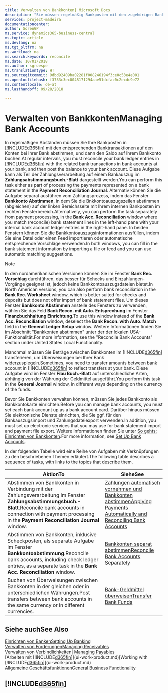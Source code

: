 ```yaml
---
title: Verwalten von Bankkonten| Microsoft Docs
description: "Sie müssen regelmäßig Bankposten mit den zugehörigen Banktransaktionen in Ihren Bankkonten abstimmen."
services: project-madeira
documentationcenter: 
author: SorenGP
ms.service: dynamics365-business-central
ms.topic: article
ms.devlang: na
ms.tgt_pltfrm: na
ms.workload: na
ms.search.keywords: reconcile
ms.date: 10/01/2018
ms.author: sgroespe
ms.translationtype: HT
ms.sourcegitcommit: 9dbd92409ba02281f008246194f3ce0c53e4e001
ms.openlocfilehash: f3733c3ec0048171294aae51dcfac0c2ecdc9e72
ms.contentlocale: de-at
ms.lasthandoff: 09/28/2018

---
```

# <a name="managing-bank-accounts"></a><span data-ttu-id="9e7f8-103">Verwalten von Bankkonten</span><span class="sxs-lookup"><span data-stu-id="9e7f8-103">Managing Bank Accounts</span></span>
<span data-ttu-id="9e7f8-104">In regelmäßigen Abständen müssen Sie Ihre Bankposten in [!INCLUDE[d365fin](includes/d365fin_md.md)] mit den entsprechenden Banktransaktionen auf den Konten bei Ihrer Bank abstimmen, und dann den Saldo auf Ihrem Bankkonto buchen.</span><span class="sxs-lookup"><span data-stu-id="9e7f8-104">At regular intervals, you must reconcile your bank ledger entries in [!INCLUDE[d365fin](includes/d365fin_md.md)] with the related bank transactions in bank accounts at your bank, and then post the balance to your bank account.</span></span> <span data-ttu-id="9e7f8-105">Diese Aufgabe kann als Teil der Zahlungsverarbeitung auf einem Bankauszug im **Zahlungsabstimmungsbuch.-Blatt** dargestellt werden.</span><span class="sxs-lookup"><span data-stu-id="9e7f8-105">You can perform this task either as part of processing the payments represented on a bank statement in the **Payment Reconciliation Journal**.</span></span> <span data-ttu-id="9e7f8-106">Alternativ können Sie die Aufgabe separat ausführen vom Zahlungsprozess, indem das Fenster **Bankkonto Abstimmen**, in dem Sie die Bnkkontoauszugszeilen abstimmen (abgleichen) auf der linken Bereichsseite mit Ihrem internen Bankposten im rechten Fensterbereich.</span><span class="sxs-lookup"><span data-stu-id="9e7f8-106">Alternatively, you can perform the task separately from payment processing, in the **Bank Acc. Reconciliation** window where you match (reconcile) bank statement lines in the left-hand pane with your internal bank account ledger entries in the right-hand pane.</span></span> <span data-ttu-id="9e7f8-107">In beiden Fenstern können Sie die Bankkontoauszugsinformationen ausfüllen, indem Sie eine Datei oder einen Feed importieren oder automatische entsprechende Vorschläge verwenden.</span><span class="sxs-lookup"><span data-stu-id="9e7f8-107">In both windows, you can fill in the bank statement information by importing a file or feed and you can use automatic matching suggestions.</span></span>

> [!NOTE]  
> <span data-ttu-id="9e7f8-108">In den nordamerikanischen Versionen können Sie im Fenster **Bank Rec. Vorschlag** durchführen, das besser für Schecks und Einzahlungen-Vorgänge geeignet ist, jedoch keine Bankkontoauszugsdateien bietet.</span><span class="sxs-lookup"><span data-stu-id="9e7f8-108">In North American versions, you can also perform bank reconciliation in the **Bank Rec. Worksheet** window, which is better suited for checks and deposits but does not offer import of bank statement files.</span></span> <span data-ttu-id="9e7f8-109">Um dieses Fenster **Bankkonto Abstimmen** anstelle des Fensters zu verwenden, wählen Sie das Feld **Bank Recon. mit Auto. Entsprechung** im Fenster **Finanzbuchhaltung Einrichtung**.</span><span class="sxs-lookup"><span data-stu-id="9e7f8-109">To use this window instead of the **Bank Acc. Reconciliation** window, deselect the **Bank Recon. with Auto. Match** field in the **General Ledger Setup** window.</span></span> <span data-ttu-id="9e7f8-110">Weitere Informationen finden Sie im Abschnitt "Bankkonten abstimmen" unter der der lokalen USA-Funktionalität.</span><span class="sxs-lookup"><span data-stu-id="9e7f8-110">For more information, see the "Reconcile Bank Accounts" section under United States Local Functionality.</span></span>

<span data-ttu-id="9e7f8-111">Manchmal müssen Sie Beträge zwischen Bankkonten im [!INCLUDE[d365fin](includes/d365fin_md.md)]  transferieren, um Überweisungen bei Ihrer Bank widerzuspiegeln.</span><span class="sxs-lookup"><span data-stu-id="9e7f8-111">Sometimes, you need to transfer amounts between bank account in [!INCLUDE[d365fin](includes/d365fin_md.md)] to reflect transfers at your bank.</span></span> <span data-ttu-id="9e7f8-112">Diese Aufgabe wird im Fenster **Fibu Buch.-Blatt** auf unterschiedliche Arten, abhängig von der Währung der Geldmittel ausgeführt.</span><span class="sxs-lookup"><span data-stu-id="9e7f8-112">You perform this task in the **General Journal** window, in different ways depending on the currency of the funds.</span></span>

<span data-ttu-id="9e7f8-113">Bevor Sie Bankkonten verwalten können, müssen Sie jedes Bankkonto als Bankkontokarte einrichten.</span><span class="sxs-lookup"><span data-stu-id="9e7f8-113">Before you can manage bank accounts, you must set each bank account up as a bank account card.</span></span> <span data-ttu-id="9e7f8-114">Darüber hinaus müssen Sie elektronische Dienste einrichten, die Sie ggf. für den Bankauszugsimport und Zahlungsdateiexport verwenden.</span><span class="sxs-lookup"><span data-stu-id="9e7f8-114">In addition, you must set up electronic services that you may use for bank statement import and payment file export.</span></span> <span data-ttu-id="9e7f8-115">Weitere Informationen finden Sie unter [So gehts: Einrichten von Bankkonten](bank-setup-banking.md).</span><span class="sxs-lookup"><span data-stu-id="9e7f8-115">For more information, see [Set Up Bank Accounts](bank-setup-banking.md).</span></span>

<span data-ttu-id="9e7f8-116">In der folgenden Tabelle wird eine Reihe von Aufgaben mit Verknüpfungen zu den beschriebenen Themen erläutert.</span><span class="sxs-lookup"><span data-stu-id="9e7f8-116">The following table describes a sequence of tasks, with links to the topics that describe them.</span></span>

| <span data-ttu-id="9e7f8-117">Aktion</span><span class="sxs-lookup"><span data-stu-id="9e7f8-117">To</span></span> | <span data-ttu-id="9e7f8-118">Siehe</span><span class="sxs-lookup"><span data-stu-id="9e7f8-118">See</span></span> |
| --- | --- |
| <span data-ttu-id="9e7f8-119">Abstimmen von Bankkonten in Verbindung mit der Zahlungsverarbeitung im Fenster **Zahlungsabstimmungsbuch.-Blatt**.</span><span class="sxs-lookup"><span data-stu-id="9e7f8-119">Reconcile bank accounts in connection with payment processing in the **Payment Reconciliation Journal** window.</span></span> |[<span data-ttu-id="9e7f8-120">Zahlungen automatisch vornehmen und Bankkonten abstimmen</span><span class="sxs-lookup"><span data-stu-id="9e7f8-120">Applying Payments Automatically and Reconciling Bank Accounts</span></span>](receivables-apply-payments-auto-reconcile-bank-accounts.md) |
| <span data-ttu-id="9e7f8-121">Abstimmen von Bankkonten, inklusive Scheckposten, als separate Aufgabe im Fenster **Bankkontoabstimmung**.</span><span class="sxs-lookup"><span data-stu-id="9e7f8-121">Reconcile bank accounts, including check ledger entries, as a separate task in the **Bank Acc. Reconciliation** window.</span></span> |[<span data-ttu-id="9e7f8-122">Bankkonten separat abstimmen</span><span class="sxs-lookup"><span data-stu-id="9e7f8-122">Reconcile Bank Accounts Separately</span></span>](bank-how-reconcile-bank-accounts-separately.md) |
| <span data-ttu-id="9e7f8-123">Buchen von Überweisungen zwischen Bankkonten in der gleichen oder in unterschiedlichen Währungen.</span><span class="sxs-lookup"><span data-stu-id="9e7f8-123">Post transfers between bank accounts in the same currency or in different currencies.</span></span> |[<span data-ttu-id="9e7f8-124">Bank-Geldmittel überweisen</span><span class="sxs-lookup"><span data-stu-id="9e7f8-124">Transfer Bank Funds</span></span>](bank-how-transfer-bank-funds.md) |

## <a name="see-also"></a><span data-ttu-id="9e7f8-125">Siehe auch</span><span class="sxs-lookup"><span data-stu-id="9e7f8-125">See Also</span></span>
[<span data-ttu-id="9e7f8-126">Einrichten von Banken</span><span class="sxs-lookup"><span data-stu-id="9e7f8-126">Setting Up Banking</span></span>](bank-setup-banking.md)  
[<span data-ttu-id="9e7f8-127">Verwalten von Forderungen</span><span class="sxs-lookup"><span data-stu-id="9e7f8-127">Managing Receivables</span></span>](receivables-manage-receivables.md)  
<span data-ttu-id="9e7f8-128">[Verwalten von Verbindlichkeiten|](payables-manage-payables.md)  </span><span class="sxs-lookup"><span data-stu-id="9e7f8-128">[Managing Payables](payables-manage-payables.md)  </span></span>  
<span data-ttu-id="9e7f8-129">[Arbeiten mit [!INCLUDE[d365fin](includes/d365fin_md.md)]](ui-work-product.md)</span><span class="sxs-lookup"><span data-stu-id="9e7f8-129">[Working with [!INCLUDE[d365fin](includes/d365fin_md.md)]](ui-work-product.md)</span></span>  
[<span data-ttu-id="9e7f8-130">Allgemeine Geschäftsfunktionen</span><span class="sxs-lookup"><span data-stu-id="9e7f8-130">General Business Functionality</span></span>](ui-across-business-areas.md)  

## [!INCLUDE[d365fin](includes/free_trial_md.md)]  
 

